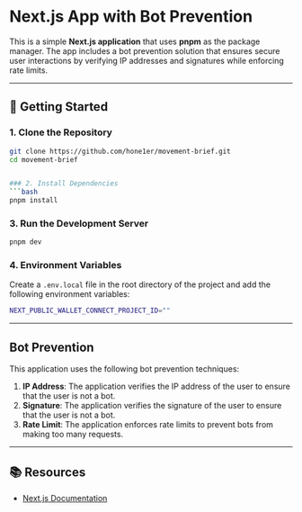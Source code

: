 # Next.js App with Bot Prevention

This is a simple **Next.js application** that uses **pnpm** as the package manager. The app includes a bot prevention solution that ensures secure user interactions by verifying IP addresses and signatures while enforcing rate limits.

---

## 🚀 Getting Started

### 1. Clone the Repository

````bash
git clone https://github.com/hone1er/movement-brief.git
cd movement-brief


### 2. Install Dependencies
```bash
pnpm install
````

### 3. Run the Development Server

```bash
pnpm dev
```

### 4. Environment Variables

Create a `.env.local` file in the root directory of the project and add the following environment variables:

```bash
NEXT_PUBLIC_WALLET_CONNECT_PROJECT_ID=""
```

---

## Bot Prevention

This application uses the following bot prevention techniques:

1. **IP Address**: The application verifies the IP address of the user to ensure that the user is not a bot.
2. **Signature**: The application verifies the signature of the user to ensure that the user is not a bot.
3. **Rate Limit**: The application enforces rate limits to prevent bots from making too many requests.

---

## 📚 Resources

- [Next.js Documentation](https://nextjs.org/docs)
